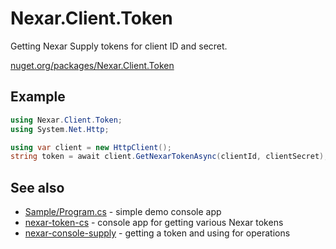 # Nexar.Client.Token

Getting Nexar Supply tokens for client ID and secret.

[nuget.org/packages/Nexar.Client.Token](https://www.nuget.org/packages/Nexar.Client.Token/)

## Example

```csharp
using Nexar.Client.Token;
using System.Net.Http;

using var client = new HttpClient();
string token = await client.GetNexarTokenAsync(clientId, clientSecret);
```

## See also

- [Sample/Program.cs](Sample/Program.cs) - simple demo console app
- [nexar-token-cs](https://github.com/NexarDeveloper/nexar-token-cs) - console app for getting various Nexar tokens
- [nexar-console-supply](https://github.com/NexarDeveloper/nexar-templates/tree/main/nexar-console-supply) - getting a token and using for operations
